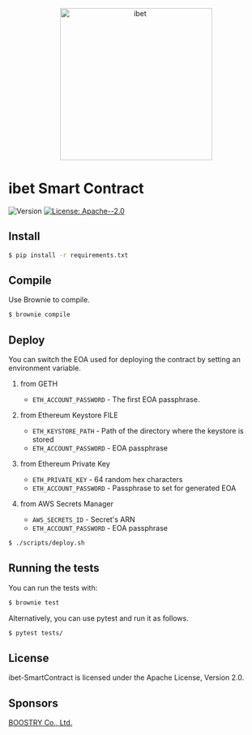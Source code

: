 <p align='center'>
  <img alt="ibet" src="https://user-images.githubusercontent.com/963333/71672471-6383c080-2db9-11ea-85b6-8815519652ec.png" width="300"/>
</p>

# ibet Smart Contract

<p>
  <img alt="Version" src="https://img.shields.io/badge/version-21.3-blue.svg?cacheSeconds=2592000" />
  <a href="#" target="_blank">
    <img alt="License: Apache--2.0" src="https://img.shields.io/badge/License-Apache--2.0-yellow.svg" />
  </a>
</p>


## Install
```bash
$ pip install -r requirements.txt
```

## Compile
Use Brownie to compile.

```bash
$ brownie compile
```

## Deploy

You can switch the EOA used for deploying the contract by setting an environment variable.

1. from GETH
    * `ETH_ACCOUNT_PASSWORD` - The first EOA passphrase.

2. from Ethereum Keystore FILE
    * `ETH_KEYSTORE_PATH` - Path of the directory where the keystore is stored
    * `ETH_ACCOUNT_PASSWORD` - EOA passphrase

3. from Ethereum Private Key
    * `ETH_PRIVATE_KEY` - 64 random hex characters
    * `ETH_ACCOUNT_PASSWORD` - Passphrase to set for generated EOA

4. from AWS Secrets Manager
    * `AWS_SECRETS_ID` - Secret's ARN
    * `ETH_ACCOUNT_PASSWORD` - EOA passphrase

```bash
$ ./scripts/deploy.sh
```

## Running the tests

You can run the tests with:
```bash
$ brownie test
```

Alternatively, you can use pytest and run it as follows.
```bash
$ pytest tests/
```

## License

ibet-SmartContract is licensed under the Apache License, Version 2.0.

## Sponsors

[BOOSTRY Co., Ltd.](https://boostry.co.jp/)
